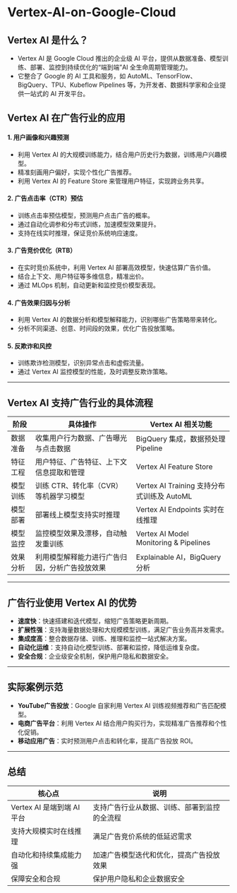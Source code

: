 # Vertex-AI-on-Google-Cloud

## Vertex AI 是什么？

- Vertex AI 是 Google Cloud 推出的企业级 AI 平台，提供从数据准备、模型训练、部署、监控到持续优化的“端到端”AI 全生命周期管理能力。
- 它整合了 Google 的 AI 工具和服务，如 AutoML、TensorFlow、BigQuery、TPU、Kubeflow Pipelines 等，为开发者、数据科学家和企业提供一站式的 AI 开发平台。


## Vertex AI 在广告行业的应用

#### 1. 用户画像和兴趣预测
- 利用 Vertex AI 的大规模训练能力，结合用户历史行为数据，训练用户兴趣模型。
- 精准刻画用户偏好，实现个性化广告推荐。
- 利用 Vertex AI 的 Feature Store 来管理用户特征，实现跨业务共享。

#### 2. 广告点击率（CTR）预估
- 训练点击率预估模型，预测用户点击广告的概率。
- 通过自动化调参和分布式训练，加速模型效果提升。
- 支持在线实时推理，保证竞价系统响应速度。

#### 3. 广告竞价优化（RTB）
- 在实时竞价系统中，利用 Vertex AI 部署高效模型，快速估算广告价值。
- 结合上下文、用户特征等多维信息，精准出价。
- 通过 MLOps 机制，自动更新和监控竞价模型表现。

#### 4. 广告效果归因与分析
- 利用 Vertex AI 的数据分析和模型解释能力，识别哪些广告策略带来转化。
- 分析不同渠道、创意、时间段的效果，优化广告投放策略。

#### 5. 反欺诈和风控
- 训练欺诈检测模型，识别异常点击和虚假流量。
- 通过 Vertex AI 监控模型的性能，及时调整反欺诈策略。


---

## Vertex AI 支持广告行业的具体流程

| 阶段       | 具体操作                                         | Vertex AI 相关功能                                  |
|------------|------------------------------------------------ |----------------------------------------------------|
| 数据准备   | 收集用户行为数据、广告曝光与点击数据                | BigQuery 集成，数据预处理 Pipeline                   |
| 特征工程   | 用户特征、广告特征、上下文信息提取和管理            | Vertex AI Feature Store                              |
| 模型训练   | 训练 CTR、转化率（CVR）等机器学习模型              | Vertex AI Training 支持分布式训练及 AutoML           |
| 模型部署   | 部署线上模型支持实时推理                          | Vertex AI Endpoints 实时在线推理                      |
| 模型监控   | 监控模型效果及漂移，自动触发重训练                 | Vertex AI Model Monitoring & Pipelines               |
| 效果分析   | 利用模型解释能力进行广告归因，分析广告投放效果       | Explainable AI，BigQuery 分析                         |

---

## 广告行业使用 Vertex AI 的优势

- **速度快**：快速搭建和迭代模型，缩短广告策略更新周期。
- **扩展性强**：支持海量数据处理和大规模模型训练，满足广告业务高并发需求。
- **集成度高**：整合数据存储、训练、推理和监控一站式解决方案。
- **自动化运维**：支持自动化模型训练、部署和监控，降低运维复杂度。
- **安全合规**：企业级安全机制，保护用户隐私和数据安全。

---

## 实际案例示范

- **YouTube广告投放**：Google 自家利用 Vertex AI 训练视频推荐和广告匹配模型。
- **电商广告平台**：利用 Vertex AI 结合用户购买行为，实现精准广告推荐和个性化促销。
- **移动应用广告**：实时预测用户点击和转化率，提高广告投放 ROI。

---

## 总结

| 核心点                    | 说明                                     |
|--------------------------|----------------------------------------|
| Vertex AI 是端到端 AI 平台      | 支持广告行业从数据、训练、部署到监控的全流程     |
| 支持大规模实时在线推理        | 满足广告竞价系统的低延迟需求                     |
| 自动化和持续集成能力强        | 加速广告模型迭代和优化，提高广告投放效果           |
| 保障安全和合规              | 保护用户隐私和企业数据安全                        |

























